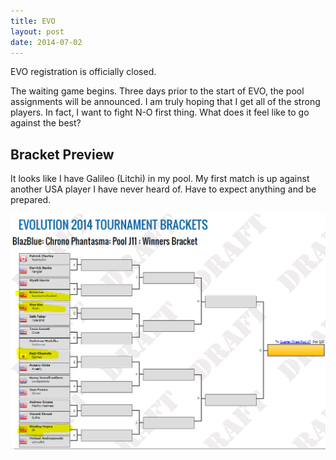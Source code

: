 ```yaml
---
title: EVO 
layout: post
date: 2014-07-02
---
```


EVO registration is officially closed.

The waiting game begins. Three days prior to the start of EVO, the pool
assignments will be announced. I am truly hoping that I get all of the
strong players. In fact, I want to fight N-O first thing. What does it
feel like to go against the best? 

Bracket Preview
---------------

It looks like I have Galileo (Litchi) in my pool. My first match is up against
another USA player I have never heard of. Have to expect anything and be 
prepared.

![EVO 2014 BBCP Pool J11](/assets/evo2014_pool_j11.png)

